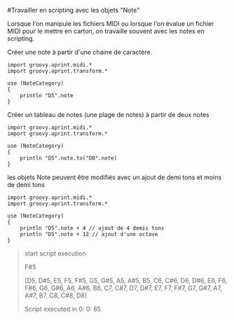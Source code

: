 #Travailler en scripting avec les objets "Note"


Lorsque l'on manipule les fichiers MIDI ou lorsque l'on évalue un fichier MIDI pour le mettre en carton, on travaille souvent avec les notes en scripting.

Créer une note à partir d'une chaine de caractère.

```
import groovy.aprint.midi.*
import groovy.aprint.transform.*

use (NoteCategory)
{
    println "D5".note
}
```

Créer un tableau de notes (une plage de notes) à partir de deux notes

```
import groovy.aprint.midi.*
import groovy.aprint.transform.*

use (NoteCategory)
{       
    println "D5".note.to("D8".note)
}
```

les objets Note peuvent être modifiés avec un ajout de demi tons et moins de demi tons

```
import groovy.aprint.midi.*
import groovy.aprint.transform.*

use (NoteCategory)
{
    println "D5".note + 4 // ajout de 4 demis tons
    println "D5".note + 12 // ajout d'une octave
}
```



>
>   start script execution
>
>   F#5
>
>   [D5, D#5, E5, F5, F#5, G5, G#5, A5, A#5, B5, C6, C#6, D6, D#6, E6, F6, F#6, G6, G#6, A6, A#6, B6, C7, C#7, D7, D#7, E7, F7, F#7, G7, G#7, A7, A#7, B7, C8, C#8, D8]
>
>   Script executed in  0: 0: 85
>
> 
